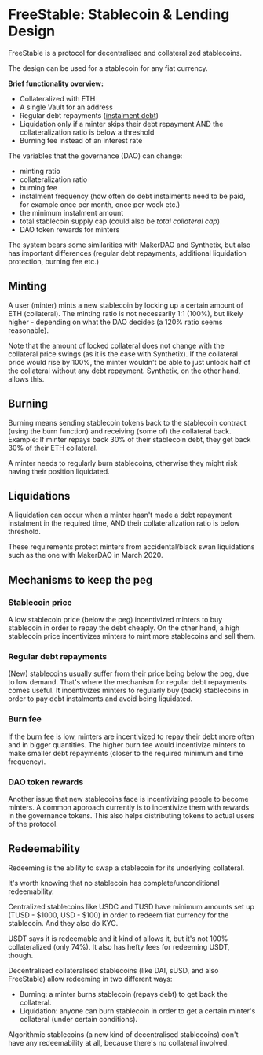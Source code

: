 # FreeStable: Stablecoin & Lending Design

FreeStable is a protocol for decentralised and collateralized stablecoins.

The design can be used for a stablecoin for any fiat currency.

**Brief functionality overview:**

- Collateralized with ETH
- A single Vault for an address
- Regular debt repayments ([instalment debt](https://www.investopedia.com/terms/i/installmentdebt.asp))
- Liquidation only if a minter skips their debt repayment AND the collateralization ratio is below a threshold
- Burning fee instead of an interest rate

The variables that the governance (DAO) can change:

- minting ratio
- collateralization ratio
- burning fee
- instalment frequency (how often do debt instalments need to be paid, for example once per month, once per week etc.)
- the minimum instalment amount
- total stablecoin supply cap (could also be *total collateral cap*)
- DAO token rewards for minters

The system bears some similarities with MakerDAO and Synthetix, but also has important differences (regular debt repayments, additional liquidation protection, burning fee etc.)

## Minting

A user (minter) mints a new stablecoin by locking up a certain amount of ETH (collateral). The minting ratio is not necessarily 1:1 (100%), but likely higher - depending on what the DAO decides (a 120% ratio seems reasonable).

Note that the amount of locked collateral does not change with the collateral price swings (as it is the case with Synthetix). If the collateral price would rise by 100%, the minter wouldn't be able to just unlock half of the collateral without any debt repayment. Synthetix, on the other hand, allows this.

## Burning

Burning means sending stablecoin tokens back to the stablecoin contract (using the burn function) and receiving (some of) the collateral back. Example: If minter repays back 30% of their stablecoin debt, they get back 30% of their ETH collateral.

A minter needs to regularly burn stablecoins, otherwise they might risk having their position liquidated. 

## Liquidations

A liquidation can occur when a minter hasn't made a debt repayment instalment in the required time, AND their collateralization ratio is below threshold.

These requirements protect minters from accidental/black swan liquidations such as the one with MakerDAO in March 2020.

## Mechanisms to keep the peg

### Stablecoin price

A low stablecoin price (below the peg) incentivized minters to buy stablecoin in order to repay the debt cheaply. On the other hand, a high stablecoin price incentivizes minters to mint more stablecoins and sell them.

### Regular debt repayments

(New) stablecoins usually suffer from their price being below the peg, due to low demand. That's where the mechanism for regular debt repayments comes useful. It incentivizes minters to regularly buy (back) stablecoins in order to pay debt instalments and avoid being liquidated.

### Burn fee

If the burn fee is low, minters are incentivized to repay their debt more often and in bigger quantities. The higher burn fee would incentivize minters to make smaller debt repayments (closer to the required minimum and time frequency).

### DAO token rewards

Another issue that new stablecoins face is incentivizing people to become minters. A common approach currently is to incentivize them with rewards in the governance tokens. This also helps distributing tokens to actual users of the protocol.

## Redeemability

Redeeming is the ability to swap a stablecoin for its underlying collateral.

It's worth knowing that no stablecoin has complete/unconditional redeemability. 

Centralized stablecoins like USDC and TUSD have minimum amounts set up (TUSD - $1000, USD - $100) in order to redeem fiat currency for the stablecoin. And they also do KYC.

USDT says it is redeemable and it kind of allows it, but it's not 100% collateralized (only 74%). It also has hefty fees for redeeming USDT, though.

Decentralised collateralised stablecoins (like DAI, sUSD, and also FreeStable) allow redeeming in two different ways:

- Burning: a minter burns stablecoin (repays debt) to get back the collateral.
- Liquidation: anyone can burn stablecoin in order to get a certain minter's collateral (under certain conditions).

Algorithmic stablecoins (a new kind of decentralised stablecoins) don't have any redeemability at all, because there's no collateral involved.
